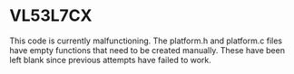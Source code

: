 # VL53L7CX

This code is currently malfunctioning. 
The platform.h and platform.c files have empty functions that need to be created manually. These have been left blank since previous attempts have failed to work.

